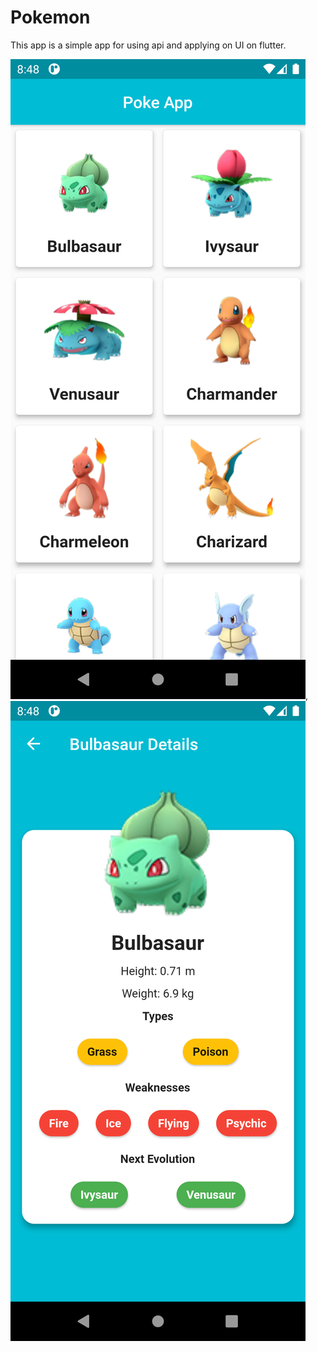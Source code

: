 # Pokemon
This app is a simple app for using api and applying on UI on flutter.

![](https://github.com/ElGenius-developer/Pokemon/blob/main/ScreenShots/1.png), ![](https://github.com/ElGenius-developer/Pokemon/blob/main/ScreenShots/2.png)
